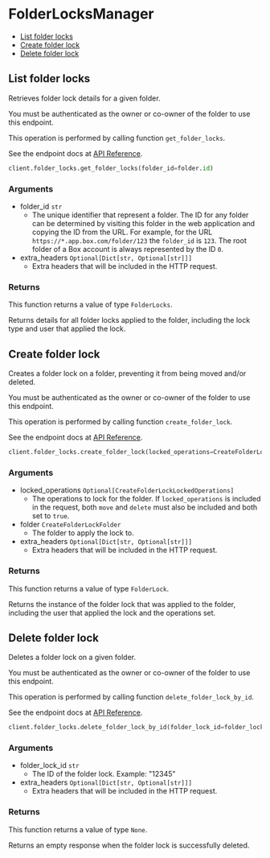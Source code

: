 # FolderLocksManager

- [List folder locks](#list-folder-locks)
- [Create folder lock](#create-folder-lock)
- [Delete folder lock](#delete-folder-lock)

## List folder locks

Retrieves folder lock details for a given folder.

You must be authenticated as the owner or co-owner of the folder to
use this endpoint.

This operation is performed by calling function `get_folder_locks`.

See the endpoint docs at
[API Reference](https://developer.box.com/reference/get-folder-locks/).

<!-- sample get_folder_locks -->

```python
client.folder_locks.get_folder_locks(folder_id=folder.id)
```

### Arguments

- folder_id `str`
  - The unique identifier that represent a folder. The ID for any folder can be determined by visiting this folder in the web application and copying the ID from the URL. For example, for the URL `https://*.app.box.com/folder/123` the `folder_id` is `123`. The root folder of a Box account is always represented by the ID `0`.
- extra_headers `Optional[Dict[str, Optional[str]]]`
  - Extra headers that will be included in the HTTP request.

### Returns

This function returns a value of type `FolderLocks`.

Returns details for all folder locks applied to the folder, including the
lock type and user that applied the lock.

## Create folder lock

Creates a folder lock on a folder, preventing it from being moved and/or
deleted.

You must be authenticated as the owner or co-owner of the folder to
use this endpoint.

This operation is performed by calling function `create_folder_lock`.

See the endpoint docs at
[API Reference](https://developer.box.com/reference/post-folder-locks/).

<!-- sample post_folder_locks -->

```python
client.folder_locks.create_folder_lock(locked_operations=CreateFolderLockLockedOperations(move=True, delete=True), folder=CreateFolderLockFolder(id=folder.id, type='folder'))
```

### Arguments

- locked_operations `Optional[CreateFolderLockLockedOperations]`
  - The operations to lock for the folder. If `locked_operations` is included in the request, both `move` and `delete` must also be included and both set to `true`.
- folder `CreateFolderLockFolder`
  - The folder to apply the lock to.
- extra_headers `Optional[Dict[str, Optional[str]]]`
  - Extra headers that will be included in the HTTP request.

### Returns

This function returns a value of type `FolderLock`.

Returns the instance of the folder lock that was applied to the folder,
including the user that applied the lock and the operations set.

## Delete folder lock

Deletes a folder lock on a given folder.

You must be authenticated as the owner or co-owner of the folder to
use this endpoint.

This operation is performed by calling function `delete_folder_lock_by_id`.

See the endpoint docs at
[API Reference](https://developer.box.com/reference/delete-folder-locks-id/).

<!-- sample delete_folder_locks_id -->

```python
client.folder_locks.delete_folder_lock_by_id(folder_lock_id=folder_lock.id)
```

### Arguments

- folder_lock_id `str`
  - The ID of the folder lock. Example: "12345"
- extra_headers `Optional[Dict[str, Optional[str]]]`
  - Extra headers that will be included in the HTTP request.

### Returns

This function returns a value of type `None`.

Returns an empty response when the folder lock is successfully deleted.
